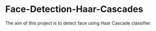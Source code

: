 # Face-Detection-Haar-Cascades
The aim of this project is to detect face using Haar Cascade classifier.  
